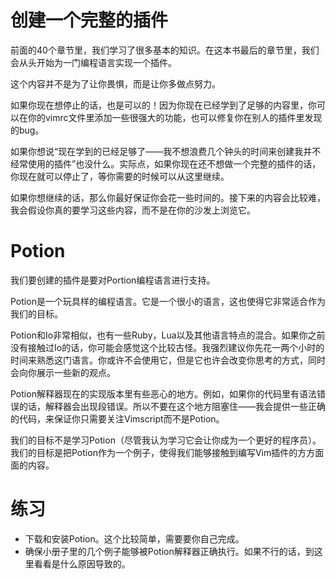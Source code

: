 # 创建一个完整的插件

前面的40个章节里，我们学习了很多基本的知识。在这本书最后的章节里，我们会从头开始为一门编程语言实现一个插件。

这个内容并不是为了让你畏惧，而是让你多做点努力。

如果你现在想停止的话，也是可以的！因为你现在已经学到了足够的内容里，你可以在你的vimrc文件里添加一些很强大的功能，也可以修复你在别人的插件里发现的bug。

如果你想说“现在学到的已经足够了——我不想浪费几个钟头的时间来创建我并不经常使用的插件”也没什么。实际点，如果你现在还不想做一个完整的插件的话，你现在就可以停止了，等你需要的时候可以从这里继续。

如果你想继续的话，那么你最好保证你会花一些时间的。接下来的内容会比较难，我会假设你真的要学习这些内容，而不是在你的沙发上浏览它。

# Potion

我们要创建的插件是要对Portion编程语言进行支持。

Potion是一个玩具样的编程语言。它是一个很小的语言，这也使得它非常适合作为我们的目标。

Potion和Io非常相似，也有一些Ruby，Lua以及其他语言特点的混合。如果你之前没有接触过Io的话，你可能会感觉这个比较古怪。我强烈建议你先花一两个小时的时间来熟悉这门语言。你或许不会使用它，但是它也许会改变你思考的方式，同时会向你展示一些新的观点。

Potion解释器现在的实现版本里有些恶心的地方。例如，如果你的代码里有语法错误的话，解释器会出现段错误。所以不要在这个地方阻塞住——我会提供一些正确的代码，来保证你只需要关注Vimscript而不是Potion。

我们的目标不是学习Potion（尽管我认为学习它会让你成为一个更好的程序员）。我们的目标是把Potion作为一个例子，使得我们能够接触到编写Vim插件的方方面面的内容。

# 练习

- 下载和安装Potion。这个比较简单，需要要你自己完成。
- 确保小册子里的几个例子能够被Potion解释器正确执行。如果不行的话，到这里看看是什么原因导致的。
